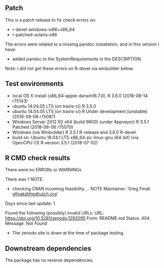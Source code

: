 ## Patch
This is a patch release to fix check errors on:

* r-devel-windows-ix86+x86_64
* r-patched-solaris-x86

The errors were related to a missing pandoc installation, and in this version I have:
* added pandoc to the SystemRequirements in the DESCRIPTION.

Note: I did not get these errors on R-devel via winbuilder below.

## Test environments
* local OS X install (x86_64-apple-darwin16.7.0), R 3.6.0  (2018-08-14 r75143)
* ubuntu  14.04.05 LTS (on travis-ci) R 3.5.0
* ubuntu  14.04.05 LTS (on travis-ci) R Under development (unstable) (2018-08-08 r75087)
* Windows Server 2012 R2 x64 (build 9600) (under Appveyor) R 3.5.1 Patched (2018-08-06 r75070)
* Windows (via Winbuilder) R 3.5.1 R-release and  3.6.0 R-devel.
* build on: Ubuntu 18.04.1 LTS x86_64-pc-linux-gnu (64-bit) (via OpenCPU CI) R version 3.5.1 (2018-07-02)

## R CMD check results

There were no ERRORs or WARNINGs 

There was 1 NOTE:

* checking CRAN incoming feasibility ... NOTE
Maintainer: ‘Greg Finak <gfinak@fredhutch.org>’

Days since last update: 1

Found the following (possibly) invalid URLs:
  URL: https://doi.org/10.5281/zenodo.1292095
    From: README.md
    Status: 404
    Message: Not Found

- The zenodo site is down at the time of package testing. 

## Downstream dependencies

The package has no reverse dependencies.
